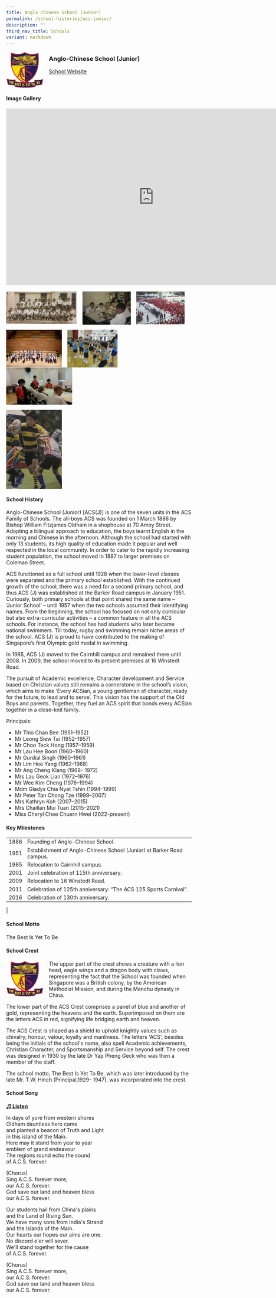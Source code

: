 ```yaml
---
title: Anglo Chinese School (Junior)
permalink: /school-histories/acs-junior/
description: ""
third_nav_title: Schools
variant: markdown
---
```

<img align="left" style="width:20%;margin-right:15px;" src="/images/acsjunior1.png">

### **Anglo-Chinese School (Junior)**
[School Website](http://acsj.moe.edu.sg/)
<br clear="left">

#### **Image Gallery**
<iframe allowfullscreen="true" height="479" width="800" frameborder="0" src="https://docs.google.com/presentation/d/e/2PACX-1vSN3pwtEzIevpYLDSfUy4-dJIWqKDYPxT0SJQ6pgZJzFNP_RRg-4-r8PcwgnStXu_kCdBjxa_izXXoP/embed?start=false&amp;loop=true&amp;delayms=5000"></iframe>
<p><a href="/images/acsjunior2.jpg">  
<img align="left" style="width:38%;margin-right:15px;" src="/images/acsjunior2.jpg">
</a></p>

<p><a href="/images/acsjunior3.jpg">  
<img align="left" style="width:26%;margin-right:15px;" src="/images/acsjunior3.jpg">
</a></p>

<p><a href="/images/acsjunior4.jpg">  
<img align="left" style="width:26%;margin-right:15px;" src="/images/acsjunior4.jpg">
</a></p>

<br clear="left">

<p><a href="/images/acsjunior5.jpg"> 
<img align="left" style="width:30%;margin-right:15px;" src="/images/acsjunior5.jpg">
</a></p>

<p><a href="/images/acsjunior6.jpg"> 
<img align="left" style="width:27%;margin-right:15px;" src="/images/acsjunior6.jpg">
</a></p>

<p><a href="/images/acsjunior7.jpg"> 
<img align="left" style="width:35.5%;margin-right:15px;" src="/images/acsjunior7.jpg">
</a></p>

<br clear="left">

<p><a href="/images/acsjunior8.jpg"> 
<img align="left" style="width:30%;margin-right:15px;" src="/images/acsjunior8.jpg">
</a></p>

<br clear="left">

#### **School History**
Anglo-Chinese School (Junior) \[ACS(J)\] is one of the seven units in the ACS Family of Schools. The all-boys ACS was founded on 1 March 1886 by Bishop William Fitzjames Oldham in a shophouse at 70 Amoy Street. Adopting a bilingual approach to education, the boys learnt English in the morning and Chinese in the afternoon. Although the school had started with only 13 students, its high quality of education made it popular and well respected in the local community. In order to cater to the rapidly increasing student population, the school moved in 1887 to larger premises on Coleman Street.&nbsp;  
  
ACS functioned as a full school until 1928 when the lower-level classes were separated and the primary school established. With the continued growth of the school, there was a need for a second primary school, and thus ACS (J) was established at the Barker Road campus in January 1951. Curiously, both primary schools at that point shared the same name – ‘Junior School’ – until 1957 when the two schools assumed their identifying names. From the beginning, the school has focused on not only curricular but also extra-curricular activities – a common feature in all the ACS schools. For instance, the school has had students who later became national swimmers. Till today, rugby and swimming remain niche areas of the school. ACS (J) is proud to have contributed to the making of Singapore’s first Olympic gold medal in swimming.&nbsp;  
  
In 1985, ACS (J) moved to the Cairnhill campus and remained there until 2008. In 2009, the school moved to its present premises at 16 Winstedt Road.  
  
The pursuit of Academic excellence, Character development and Service based on Christian values still remains a cornerstone in the school’s vision, which aims to make ‘Every ACSian, a young gentleman of character, ready for the future, to lead and to serve’. This vision has the support of the Old Boys and parents. Together, they fuel an ACS spirit that bonds every ACSian together in a close-knit family.

Principals:<br>
* Mr Thio Chan Bee (1951–1952)<br>
* Mr Leong Siew Tai (1952–1957)<br>
* Mr Choo Teck Hong (1957–1959)<br>
* Mr Lau Hee Boon (1960–1960)<br>
* Mr Gurdial Singh (1960–1961)<br>
* Mr Lim Hee Yang (1962–1968)<br>
* Mr Ang Cheng Kiang (1968– 1972)<br>
* Mrs Lau Geok Lian (1972–1976)<br>
* Mr Wee Kim Cheng (1976–1994)<br>
* Mdm Gladys Chia Nyat Tshin (1994–1999)<br>
* Mr Peter Tan Chong Tze (1999–2007)<br>
* Mrs Kathryn Koh (2007–2015)<br>
* Mrs Chaillan Mui Tuan (2015–2021)<br>
* Miss Cheryl Chee Chuern Hwei (2022-present)


#### **Key Milestones**

|  |  |
|:---:|---|
| 1886 | Founding of Anglo-Chinese School. |
| 1951 | Establishment of Anglo-Chinese School (Junior) at Barker Road campus. |
| 1985 | Relocation to Cairnhill campus. |
| 2001 | Joint celebration of 115th anniversary. |
| 2009 | Relocation to 16 Winstedt Road. |
| 2011 | Celebration of 125th anniversary: “The ACS 125 Sports Carnival”. |
| 2016 | Celebration of 130th anniversary. |
|

#### **School Motto**
The Best Is Yet To Be

#### **School Crest**
<img align="left" style="width:20%;margin-right:15px;" src="/images/acsjunior1.png">

The upper part of the crest shows a creature with a lion head, eagle wings and a dragon body with claws, representing the fact that the School was founded when Singapore was a British colony, by the American Methodist Mission, and during the Manchu dynasty in China.  
  
The lower part of the ACS Crest comprises a panel of blue and another of gold, representing the heavens and the earth. Superimposed on them are the letters ACS in red, signifying life bridging earth and heaven.  
  
The ACS Crest is shaped as a shield to uphold knightly values such as chivalry, honour, valour, loyalty and manliness. The letters 'ACS', besides being the initials of the school's name, also spell Academic achievements, Christian Character, and Sportsmanship and Service beyond self. The crest was designed in 1930 by the late Dr Yap Pheng Geck who was then a member of the staff.  
  
The school motto, The Best Is Yet To Be, which was later introduced by the late Mr. T.W. Hinch (Principal,1929- 1947), was incorporated into the crest.

#### **School Song**
<a target="\_blank" href="https://drive.google.com/file/d/1WQLCLPRqcUqM-lKmIqJ4lUAgiQP5hfgk/view?usp=share_link">**♫ Listen**</a>

In days of yore from western shores<br>
Oldham dauntless hero came<br>
and planted a beacon of Truth and Light<br>
in this island of the Main.<br>
Here may it stand from year to year<br>
emblem of grand endeavour<br>
The regions round echo the sound<br>
of A.C.S. forever.

(Chorus)<br>
Sing A.C.S. forever more,<br>
our A.C.S. forever.<br>
God save our land and heaven bless<br>
our A.C.S. forever.
  
Our students hail from China's plains<br>
and the Land of Rising Sun.<br>
We have many sons from India's Strand<br>
and the Islands of the Main.<br>
Our hearts our hopes our aims are one.<br>
No discord e'er will sever.<br>
We'll stand together for the cause<br>
of A.C.S. forever.
  
(Chorus)<br>
Sing A.C.S. forever more,<br>
our A.C.S. forever.<br>
God save our land and heaven bless<br>
our A.C.S. forever.